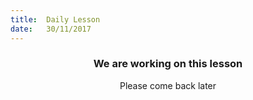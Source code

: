 ```yaml
---
title:  Daily Lesson
date:   30/11/2017
---
```


### <center>We are working on this lesson</center>
<center>Please come back later</center>